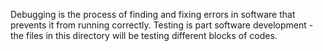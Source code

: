 Debugging is the process of finding and fixing errors in software that prevents it from running correctly.
Testing is part software development - the files in this directory will be testing different blocks of codes.
